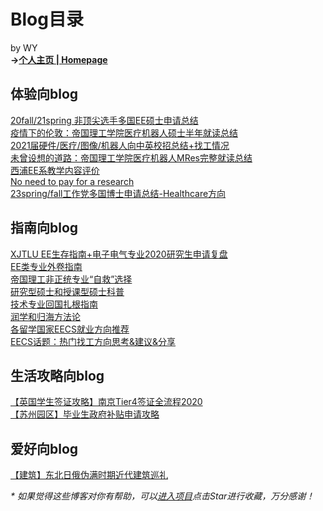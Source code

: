# Blog目录
by WY  
**->**[**个人主页 | Homepage**](https://weiyi-li.github.io/)  

## 体验向blog  
[20fall/21spring 非顶尖选手多国EE硕士申请总结](https://zhuanlan.zhihu.com/p/345559376)  
[疫情下的伦敦：帝国理工学院医疗机器人硕士半年就读总结](https://zhuanlan.zhihu.com/p/339570809)  
[2021届硬件/医疗/图像/机器人向中英校招总结+找工情况](https://zhuanlan.zhihu.com/p/379415341)  
[未曾设想的道路：帝国理工学院医疗机器人MRes完整就读总结](https://zhuanlan.zhihu.com/p/412703360)  
[西浦EE系教学内容评价](https://github.com/weiyi-li/blog/blob/master/Comments_on_XJTLU_EE_Teaching.md)  
[No need to pay for a research](https://github.com/weiyi-li/blog/blob/master/No_need_to_pay_for_a_research.md)  
[23spring/fall工作党多国博士申请总结-Healthcare方向](https://zhuanlan.zhihu.com/p/607283884)  

## 指南向blog
[XJTLU EE生存指南+电子电气专业2020研究生申请复盘](https://github.com/weiyi-li/blog/blob/master/XJTLU_EE_Guide%2B2020fall_Application.md)  
[EE类专业外卷指南](https://github.com/weiyi-li/blog/blob/master/EE_Outvolution_Guide.md)  
[帝国理工非正统专业“自救”选择](https://github.com/weiyi-li/blog/blob/master/ICL_Interdisciplinary_Program_Guide.md)  
[研究型硕士和授课型硕士科普](https://github.com/weiyi-li/blog/blob/master/Taught_and_Research_Master_Intro.md)  
[技术专业回国扎根指南](https://github.com/weiyi-li/blog/blob/master/Settledown_in_China_for_Tech.md)  
[润学和归海方法论](https://github.com/weiyi-li/blog/blob/master/Runology.md)  
[各留学国家EECS就业方向推荐](https://github.com/weiyi-li/blog/blob/master/EECS_Positions_in_Countries.md)  
[EECS话题：热门找工方向思考&建议&分享](https://github.com/weiyi-li/blog/blob/master/EECS_Topic_Hot_Jobs.md)  

## 生活攻略向blog
[【英国学生签证攻略】南京Tier4签证全流程2020](https://github.com/weiyi-li/blog/blob/master/UK_Tier4_Visa_Tips.md)  
[【苏州园区】毕业生政府补贴申请攻略](https://github.com/weiyi-li/blog/blob/master/Gov_Allowance_Application.md)  

## 爱好向blog
[【建筑】东北日俄伪满时期近代建筑巡礼](https://zhuanlan.zhihu.com/p/571878338)  

_* 如果觉得这些博客对你有帮助，可以[进入项目](https://github.com/weiyi-li/blog)点击Star进行收藏，万分感谢！_
